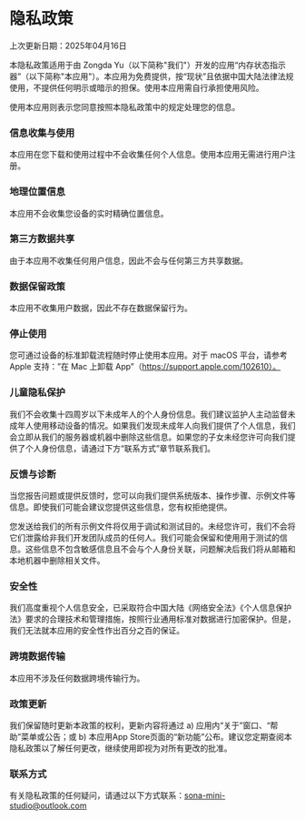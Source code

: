 # 隐私政策

上次更新日期：2025年04月16日

本隐私政策适用于由 Zongda Yu（以下简称"我们"）开发的应用“内存状态指示器”（以下简称"本应用"）。本应用为免费提供，按“现状”且依据中国大陆法律法规使用，不提供任何明示或暗示的担保。使用本应用需自行承担使用风险。

使用本应用则表示您同意按照本隐私政策中的规定处理您的信息。

### 信息收集与使用

本应用在您下载和使用过程中不会收集任何个人信息。使用本应用无需进行用户注册。

### 地理位置信息

本应用不会收集您设备的实时精确位置信息。

### 第三方数据共享

由于本应用不收集任何用户信息，因此不会与任何第三方共享数据。

### 数据保留政策

本应用不收集用户数据，因此不存在数据保留行为。

### 停止使用

您可通过设备的标准卸载流程随时停止使用本应用。对于 macOS 平台，请参考 Apple 支持：”在 Mac 上卸载 App”（https://support.apple.com/102610）。

### 儿童隐私保护

我们不会收集十四周岁以下未成年人的个人身份信息。我们建议监护人主动监督未成年人使用移动设备的情况。如果我们发现未成年人向我们提供了个人信息，我们会立即从我们的服务器或机器中删除这些信息。如果您的子女未经您许可向我们提供了个人身份信息，请通过下方“联系方式”章节联系我们。

### 反馈与诊断

当您报告问题或提供反馈时，您可以向我们提供系统版本、操作步骤、示例文件等信息。即使我们可能会建议您提供这些信息，您有权拒绝提供。

您发送给我们的所有示例文件将仅用于调试和测试目的。未经您许可，我们不会将它们泄露给非我们开发团队成员的任何人。我们可能会保留和使用用于测试的信息。这些信息不包含敏感信息且不会与个人身份关联，问题解决后我们将从邮箱和本地机器中删除相关文件。

### 安全性

我们高度重视个人信息安全，已采取符合中国大陆《网络安全法》《个人信息保护法》要求的合理技术和管理措施，按照行业通用标准对数据进行加密保护。但是，我们无法就本应用的安全性作出百分之百的保证。

### 跨境数据传输

本应用不涉及任何数据跨境传输行为。

### 政策更新

我们保留随时更新本政策的权利，更新内容将通过 a) 应用内“关于”窗口、“帮助”菜单或公告；或 b) 本应用App Store页面的“新功能”公布。建议您定期查阅本隐私政策以了解任何更改，继续使用即视为对所有更改的批准。

### 联系方式

有关隐私政策的任何疑问，请通过以下方式联系：sona-mini-studio@outlook.com
